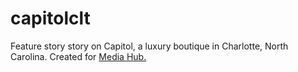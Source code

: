 # capitolclt
Feature story story on Capitol, a luxury boutique in Charlotte, North Carolina. Created for <a href="http://mediahub.unc.edu/UNC">Media Hub.</a> 
